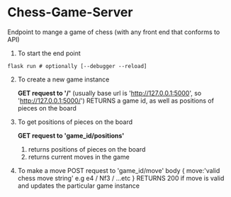 # Chess-Game-Server
Endpoint to mange a game of chess (with any front end that conforms to API)

1. To start the end point

`flask run # optionally [--debugger --reload]`

2. To create a new game instance

	**GET request to '/'** (usually base url is 'http://127.0.0.1:5000', so 'http://127.0.0.1:5000/')
	RETURNS a game id, as well as positions of pieces on the board

3. To get positions of pieces on the board

	**GET request to 'game_id/positions'**
	1. returns positions of pieces on the board
	2. returns current moves in the game
4. To make a move
	POST request to 'game_id/move'
	body {
		move:'valid chess move string' e.g e4 / Nf3 / ...etc
	}
	RETURNS 200 if move is valid and updates the particular game instance
